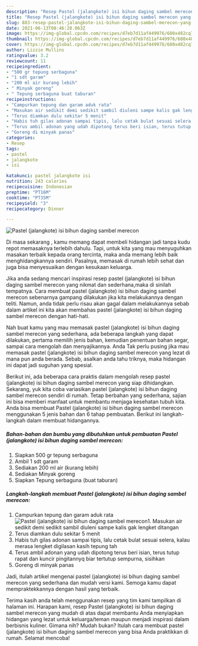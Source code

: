 ```yaml
---
description: "Resep Pastel (jalangkote) isi bihun daging sambel merecon yang lezat dan Mudah Dibuat"
title: "Resep Pastel (jalangkote) isi bihun daging sambel merecon yang lezat dan Mudah Dibuat"
slug: 883-resep-pastel-jalangkote-isi-bihun-daging-sambel-merecon-yang-lezat-dan-mudah-dibuat
date: 2021-06-13T08:46:28.063Z
image: https://img-global.cpcdn.com/recipes/d7eb7d11af449976/680x482cq70/pastel-jalangkote-isi-bihun-daging-sambel-merecon-foto-resep-utama.jpg
thumbnail: https://img-global.cpcdn.com/recipes/d7eb7d11af449976/680x482cq70/pastel-jalangkote-isi-bihun-daging-sambel-merecon-foto-resep-utama.jpg
cover: https://img-global.cpcdn.com/recipes/d7eb7d11af449976/680x482cq70/pastel-jalangkote-isi-bihun-daging-sambel-merecon-foto-resep-utama.jpg
author: Lizzie Mullins
ratingvalue: 3.2
reviewcount: 11
recipeingredient:
- "500 gr tepung serbaguna"
- "1 sdt garam"
- "200 ml air kurang lebih"
- " Minyak goreng"
- " Tepung serbaguna buat taburan"
recipeinstructions:
- "Campurkan tepung dan garam aduk rata"
- "Masukan air sedikit demi sedikit sambil diuleni sampe kalis gak lengket ditangan"
- "Terus diamkan dulu sekitar 5 menit"
- "Habis tuh gilas adonan sampai tipis, lalu cetak bulat sesuai selera, kalau merasa lengket digilasan kasih tepung tah"
- "Terus ambil adonan yang udah dipotong terus beri isian, terus tutup rapat dan kuncir pingitannyq biar tertutup sempurna, sisihkan"
- "Goreng di minyak panas"
categories:
- Resep
tags:
- pastel
- jalangkote
- isi

katakunci: pastel jalangkote isi 
nutrition: 243 calories
recipecuisine: Indonesian
preptime: "PT16M"
cooktime: "PT35M"
recipeyield: "3"
recipecategory: Dinner

---
```



![Pastel (jalangkote) isi bihun daging sambel merecon](https://img-global.cpcdn.com/recipes/d7eb7d11af449976/680x482cq70/pastel-jalangkote-isi-bihun-daging-sambel-merecon-foto-resep-utama.jpg)

Di masa  sekarang , kamu memang dapat membeli hidangan jadi tanpa kudu repot memasaknya terlebih dahulu. Tapi, untuk kita yang mau menyuguhkan masakan terbaik kepada orang tercinta, maka anda memang lebih baik menghidangkannya sendiri. Pasalnya, memasak di rumah lebih sehat dan juga bisa menyesuaikan dengan kesukaan keluarga.

Jika anda sedang mencari inspirasi resep pastel (jalangkote) isi bihun daging sambel merecon yang nikmat dan sederhana,maka di sinilah tempatnya. Cara membuat pastel (jalangkote) isi bihun daging sambel merecon  sebenarnya gampang dilakukan jika kita melakukannya dengan teliti. Namun, anda tidak perlu risau akan gagal dalam melakukannya 
sebab dalam artikel ini kita akan membahas pastel (jalangkote) isi bihun daging sambel merecon dengan hati-hati.  



Nah buat kamu yang mau memasak pastel (jalangkote) isi bihun daging sambel merecon yang sederhana, ada beberapa langkah yang dapat dilakukan, pertama memilih jenis bahan, kemudian penentuan bahan segar, sampai cara mengolah dan menyajikannya. Anda Tak perlu pusing jika mau memasak pastel (jalangkote) isi bihun daging sambel merecon yang lezat di mana pun anda berada. Sebab, asalkan anda  tahu triknya, maka hidangan ini dapat jadi suguhan yang spesial.

Berikut ini, ada beberapa cara praktis  dalam mengolah resep pastel (jalangkote) isi bihun daging sambel merecon yang siap dihidangkan. Sekarang, yuk kita coba variasikan pastel (jalangkote) isi bihun daging sambel merecon sendiri di rumah. Tetap berbahan yang sederhana, sajian ini bisa memberi manfaat untuk membantu menjaga kesehatan tubuh kita. Anda bisa membuat Pastel (jalangkote) isi bihun daging sambel merecon menggunakan 5 jenis bahan dan 6 tahap pembuatan. Berikut ini langkah-langkah dalam membuat hidangannya.

<!--inarticleads1-->

##### Bahan-bahan dan bumbu yang dibutuhkan untuk pembuatan Pastel (jalangkote) isi bihun daging sambel merecon:

1. Siapkan 500 gr tepung serbaguna
1. Ambil 1 sdt garam
1. Sediakan 200 ml air (kurang lebih)
1. Sediakan  Minyak goreng
1. Siapkan  Tepung serbaguna (buat taburan)




<!--inarticleads2-->

##### Langkah-langkah membuat Pastel (jalangkote) isi bihun daging sambel merecon:

1. Campurkan tepung dan garam aduk rata
<img src="https://img-global.cpcdn.com/steps/b0023e93d51913d4/160x128cq70/pastel-jalangkote-isi-bihun-daging-sambel-merecon-langkah-memasak-1-foto.jpg" alt="Pastel (jalangkote) isi bihun daging sambel merecon">1. Masukan air sedikit demi sedikit sambil diuleni sampe kalis gak lengket ditangan
1. Terus diamkan dulu sekitar 5 menit
1. Habis tuh gilas adonan sampai tipis, lalu cetak bulat sesuai selera, kalau merasa lengket digilasan kasih tepung tah
1. Terus ambil adonan yang udah dipotong terus beri isian, terus tutup rapat dan kuncir pingitannyq biar tertutup sempurna, sisihkan
1. Goreng di minyak panas




Jadi, itulah artikel mengenai  pastel (jalangkote) isi bihun daging sambel merecon  yang sederhana dan mudah versi kami. Semoga kamu dapat mempraktekkannya dengan hasil yang terbaik. 

Terima kasih anda telah menggunakan resep yang tim kami tampilkan di halaman ini. Harapan kami, resep  Pastel (jalangkote) isi bihun daging sambel merecon yang mudah di atas dapat membantu Anda menyiapkan hidangan yang lezat untuk keluarga/teman maupun menjadi inspirasi dalam berbisnis kuliner. Gimana nih? Mudah bukan? Itulah cara membuat pastel (jalangkote) isi bihun daging sambel merecon yang bisa Anda praktikkan di rumah. Selamat mencoba!


